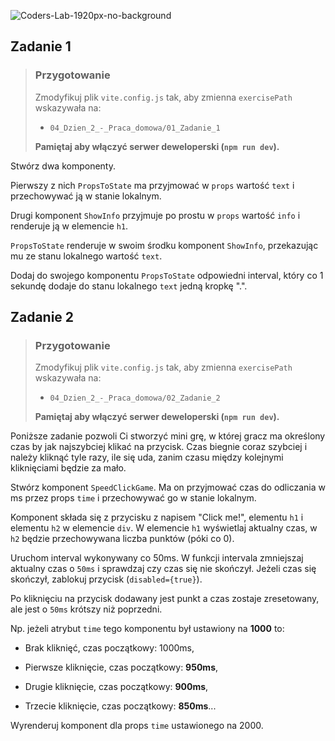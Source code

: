 ![Coders-Lab-1920px-no-background](https://user-images.githubusercontent.com/30623667/104709394-2cabee80-571f-11eb-9518-ea6a794e558e.png)


## Zadanie 1

> ### Przygotowanie
>
> Zmodyfikuj plik `vite.config.js` tak, aby zmienna `exercisePath` wskazywała na:
>
> - `04_Dzien_2_-_Praca_domowa/01_Zadanie_1`
>
> **Pamiętaj aby włączyć serwer deweloperski (`npm run dev`).**

Stwórz dwa komponenty.

Pierwszy z nich `PropsToState` ma przyjmować w `props` wartość `text` i przechowywać ją w stanie lokalnym.

Drugi komponent `ShowInfo` przyjmuje po prostu w `props` wartość `info` i renderuje ją w elemencie `h1`.

`PropsToState` renderuje w swoim środku komponent `ShowInfo`, przekazując mu ze stanu lokalnego wartość `text`.

Dodaj do swojego komponentu `PropsToState` odpowiedni interval, który co 1 sekundę dodaje do stanu lokalnego `text` jedną kropkę ".".


## Zadanie 2

> ### Przygotowanie
>
> Zmodyfikuj plik `vite.config.js` tak, aby zmienna `exercisePath` wskazywała na:
>
> - `04_Dzien_2_-_Praca_domowa/02_Zadanie_2`
>
> **Pamiętaj aby włączyć serwer deweloperski (`npm run dev`).**

Poniższe zadanie pozwoli Ci stworzyć mini grę, w której gracz ma określony czas by jak najszybciej klikać na przycisk. Czas biegnie coraz szybciej i należy kliknąć tyle razy, ile się uda, zanim czasu między kolejnymi kliknięciami będzie za mało.

Stwórz komponent `SpeedClickGame`. Ma on przyjmować czas do odliczania w ms przez props `time` i przechowywać go w stanie lokalnym.

Komponent składa się z przycisku z napisem "Click me!", elementu `h1` i elementu `h2` w elemencie `div`. W elemencie `h1` wyświetlaj aktualny czas, w `h2` będzie przechowywana liczba punktów (póki co 0).

Uruchom interval wykonywany co 50ms. W funkcji intervala zmniejszaj aktualny czas o `50ms` i sprawdzaj czy czas się nie skończył. Jeżeli czas się skończył, zablokuj przycisk (`disabled={true}`).

Po kliknięciu na przycisk dodawany jest punkt a czas zostaje zresetowany, ale jest o `50ms` krótszy niż poprzedni.

Np. jeżeli atrybut `time` tego komponentu był ustawiony na **1000** to:

- Brak kliknięć, czas początkowy: 1000ms,

- Pierwsze kliknięcie, czas początkowy: **950ms**,

- Drugie kliknięcie, czas początkowy: **900ms**,

- Trzecie kliknięcie, czas początkowy: **850ms**...

Wyrenderuj komponent dla props `time` ustawionego na 2000.
